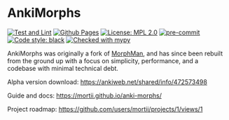 # AnkiMorphs

[![Test and Lint](https://github.com/mortii/anki-morphs/actions/workflows/build.yml/badge.svg)](https://github.com/mortii/anki-morphs/actions/workflows/build.yml)
[![Github Pages](https://github.com/mortii/anki-morphs/actions/workflows/deploy.yml/badge.svg)](https://github.com/mortii/anki-morphs/actions/workflows/deploy.yml)
[![License: MPL 2.0](https://img.shields.io/badge/License-MPL_2.0-brightgreen.svg)](https://opensource.org/licenses/MPL-2.0)
[![pre-commit](https://img.shields.io/badge/pre--commit-enabled-brightgreen?logo=pre-commit)](https://github.com/pre-commit/pre-commit)
[![Code style: black](https://img.shields.io/badge/code%20style-black-000000.svg)](https://github.com/psf/black)
[![Checked with mypy](http://www.mypy-lang.org/static/mypy_badge.svg)](http://mypy-lang.org/)

AnkiMorphs was originally a fork of [MorphMan](https://github.com/kaegi/MorphMan), and has since been rebuilt from the
ground up with a focus on simplicity, performance, and a codebase with minimal technical debt.

Alpha version download: https://ankiweb.net/shared/info/472573498

Guide and docs: https://mortii.github.io/anki-morphs/

Project roadmap: https://github.com/users/mortii/projects/1/views/1
